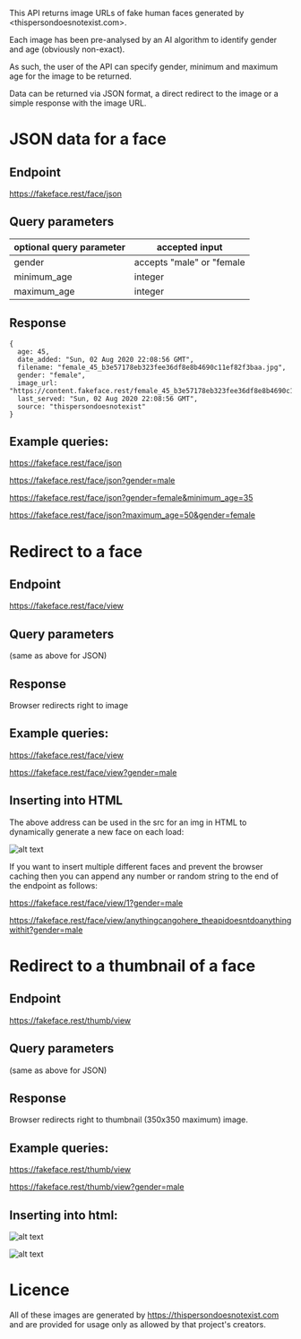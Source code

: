 This API returns image URLs of fake human faces generated by <thispersondoesnotexist.com>.

Each image has been pre-analysed by an AI algorithm to identify gender and age (obviously non-exact).

As such, the user of the API can specify gender, minimum and maximum age for the image to be returned.

Data can be returned via JSON format, a direct redirect to the image or a simple response with the image URL.


# JSON data for a face

## Endpoint
https://fakeface.rest/face/json

## Query parameters
|optional query parameter|accepted input|
|---|---|
|gender|accepts "male" or "female|
|minimum_age|integer|
|maximum_age|integer|

## Response
````
{
  age: 45,
  date_added: "Sun, 02 Aug 2020 22:08:56 GMT",
  filename: "female_45_b3e57178eb323fee36df8e8b4690c11ef82f3baa.jpg",
  gender: "female",
  image_url: "https://content.fakeface.rest/female_45_b3e57178eb323fee36df8e8b4690c11ef82f3baa.jpg",
  last_served: "Sun, 02 Aug 2020 22:08:56 GMT",
  source: "thispersondoesnotexist"
}
````

## Example queries:

<https://fakeface.rest/face/json>

<https://fakeface.rest/face/json?gender=male>

<https://fakeface.rest/face/json?gender=female&minimum_age=35>

<https://fakeface.rest/face/json?maximum_age=50&gender=female>

# Redirect to a face

## Endpoint
https://fakeface.rest/face/view

## Query parameters
(same as above for JSON)

## Response

Browser redirects right to image

## Example queries:

<https://fakeface.rest/face/view>

<https://fakeface.rest/face/view?gender=male>

## Inserting into HTML

The above address can be used in the src for an img in HTML to dynamically generate a new face on each load:

![alt text](https://fakeface.rest/face/view "Dynamically generated image")

If you want to insert multiple different faces and prevent the browser caching then you can append any number or random string to the end of the endpoint as follows:

<https://fakeface.rest/face/view/1?gender=male>

<https://fakeface.rest/face/view/anythingcangohere_theapidoesntdoanythingwithit?gender=male>


# Redirect to a thumbnail of a face

## Endpoint
https://fakeface.rest/thumb/view

## Query parameters
(same as above for JSON)

## Response

Browser redirects right to thumbnail (350x350 maximum) image.

## Example queries:

<https://fakeface.rest/thumb/view>

<https://fakeface.rest/thumb/view?gender=male>

## Inserting into html:

![alt text](https://fakeface.rest/thumb/view/99 "Dynamically generated image")

![alt text](https://fakeface.rest/thumb/view/88 "Dynamically generated image")


# Licence

All of these images are generated by https://thispersondoesnotexist.com and are provided for usage only as allowed by that project's creators.
